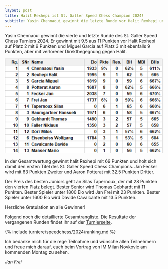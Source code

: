 ```yaml
---
layout: post
title: Halit Rexhepi ist St. Galler Speed Chess Champion 2024!
subtitle: Yasin Chennaoui gewinnt die letzte Runde vor Halit Rexhepi und Miguel Garcia.
---
```


Yasin Chennaoui gewinnt die vierte und letzte Runde des St. Galler Speed Chess Turniers 2024. Er gewinnt mit 9.5 aus 11
Punkten vor Halit Rexhepi auf Platz 2 mit 9 Punkten und Miguel Garcia auf Platz 3 mit ebenfalls 9 Punkten, aber mit
verlorener Direktbegegnung gegen Halit.

![Runde 4](/assets/img/turniere/speedchess/2024/runde-4-bullet.png)

In der Gesamtwertung gewinnt halit Rexhepi mit 69 Punkten und holt sich damit den ersten Titel des St. Galler Speed
Chess Champions. Jan Fecker wird mit 63 Punkten Zweiter und Aaron Potterat mit 32.5 Punkten Dritter.

Der Preis des besten Juniors geht an Silas Tapernoux, der mit 28 Punkten den vierten Platz belegt. Bester Senior wird
Thomas Gebhardt mit 11 Punkten. Bester Spieler unter 1800 Elo wird Jan Frei mit 23 Punkten. Bester Spieler unter 1600
Elo wird Davide Cavalcante mit 13.5 Punkten.

Herzliche Gratulation an alle Gewinner!

Folgend noch die detaillierte Gesamtrangliste. Die Resultate der vergangenen Runden findet ihr auf
der [Turnierseite](/turniere/speedchess/2024).

{% include turniere/speedchess/2024/ranking.md %}

Ich bedanke mich für die rege Teilnahme und wünsche allen Teilnehmern und freue mich darauf, euch beim Vortrag von IM
Milan Novkovic am kommenden Montag zu sehen.

_Jan Frei_
